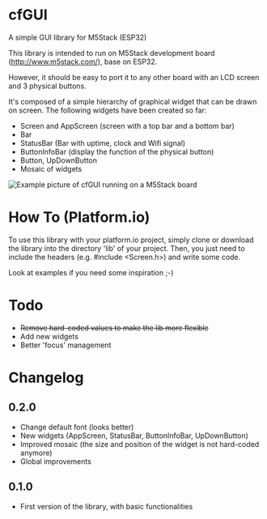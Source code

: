 # cfGUI
A simple GUI library for M5Stack (ESP32)

This library is intended to run on M5Stack development board (http://www.m5stack.com/),  base on ESP32. 

However, it should be easy to port it to any other board with an LCD screen and 3 physical buttons.

It's composed of a simple hierarchy of graphical widget that can be drawn on screen.
The following widgets have been created so far:
  - Screen and AppScreen (screen with a top bar and a bottom bar)
  - Bar
  - StatusBar (Bar with uptime, clock and Wifi signal)
  - ButtonInfoBar (display the function of the physical button)
  - Button, UpDownButton
  - Mosaic of widgets
  
![Example picture of cfGUI running on a M5Stack board](https://mastodon.codingfield.com/media/oXYl3M6SVqcpn2iefrs)

# How To (Platform.io)
To use this library with your platform.io project, simply clone or download the library into the directory 'lib' of your project.
Then, you just need to include the headers (e.g. #include <Screen.h>) and write some code.

Look at examples if you need some inspiration ;-)
  
# Todo
  - <s>Remove hard-coded values to make the lib more flexible</s>
  - Add new widgets
  - Better 'focus' management
  
# Changelog
## 0.2.0
  - Change default font (looks better)
  - New widgets (AppScreen, StatusBar, ButtonInfoBar, UpDownButton)
  - Improved mosaic (the size and position of the widget is not hard-coded anymore)
  - Global improvements

## 0.1.0
  - First version of the library, with basic functionalities
  
